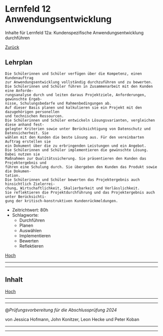 # Lernfeld 12 Anwendungsentwicklung

Inhalte für Lernfeld 12a: Kundenspezifische Anwendungsentwicklung durchführen

[Zurück](/README.md)

## Lehrplan

```Text
Die Schülerinnen und Schüler verfügen über die Kompetenz, einen Kundenauftrag
zur Anwendungsentwicklung vollständig durchzuführen und zu bewerten.
Die Schülerinnen und Schüler führen in Zusammenarbeit mit den Kunden eine Anforde-
rungsanalyse durch und leiten daraus Projektziele, Anforderungen, gewünschte Ergeb-
nisse, Schulungsbedarfe und Rahmenbedingungen ab.
Auf dieser Basis planen und kalkulieren sie ein Projekt mit den dazugehörigen personellen
und technischen Ressourcen.
Die Schülerinnen und Schüler entwickeln Lösungsvarianten, vergleichen diese anhand fest-
gelegter Kriterien sowie unter Berücksichtigung von Datenschutz und Datensicherheit. Sie
wählen mit den Kunden die beste Lösung aus. Für den vereinbarten Auftrag erstellen sie
ein Dokument über die zu erbringenden Leistungen und ein Angebot.
Die Schülerinnen und Schüler implementieren die gewünschte Lösung. Dabei nutzen sie
Maßnahmen zur Qualitätssicherung. Sie präsentieren den Kunden das Projektergebnis und
führen eine Schulung durch. Sie übergeben den Kunden das Produkt sowie die Dokumen-
tation.
Die Schülerinnen und Schüler bewerten das Projektergebnis auch hinsichtlich Zielerrei-
chung, Wirtschaftlichkeit, Skalierbarkeit und Verlässlichkeit.
Sie reflektieren die Projektdurchführung und das Projektergebnis auch unter Berücksichti-
gung der kritisch-konstruktiven Kundenrückmeldungen.
```

- Zeitrichtwert: 80h
- Schlagworte:
  - Durchführen
  - Planen
  - Auswählen
  - Implementieren
  - Bewerten
  - Reflektieren

[Hoch](#lernfeld-12-anwendungsentwicklung)

---
---

## Inhalt

[Hoch](#lernfeld-12-anwendungsentwicklung)

---
---

@_Prüfungsvorbereitung für die Abschlussprüfung 2024_

von Jessica Hofmann, John Konitzer, Leon Hecke und Peter Koban

---
---
